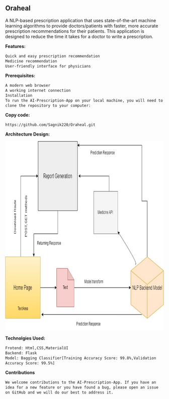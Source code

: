 ## Oraheal

A NLP-based prescription application that uses state-of-the-art machine learning algorithms to provide doctors/patients with faster, more accurate prescription recommendations for their patients. This application is designed to reduce the time it takes for a doctor to write a prescription.

**Features:** 

``` 
Quick and easy prescription recommendation
Medicine recommendation
User-friendly interface for physicians

```
**Prerequisites:**
```
A modern web browser
A working internet connection
Installation
To run the AI-Prescription-App on your local machine, you will need to clone the repository to your computer:
```
**Copy code:**
```
https://github.com/Sagnik220/Oraheal.git
```

**Architecture Design:**

<img src="OrahealArch.jpg" width="900" height="600">

**Technolgies Used:**
```
Frotend: Html,CSS,MaterialUI
Backend: Flask
Model: Bagging Classifier[Training Accuracy Score: 99.8%,Validation Accuracy Score: 99.5%]
```

**Contributions**
```
We welcome contributions to the AI-Prescription-App. If you have an idea for a new feature or you have found a bug, please open an issue on GitHub and we will do our best to address it.
```


